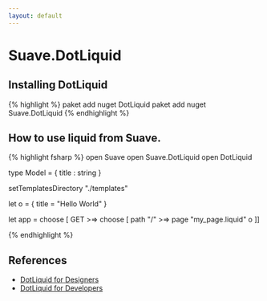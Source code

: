 ```yaml
---
layout: default
---
```


Suave.DotLiquid
===============

Installing DotLiquid
--------------------

{% highlight %}
paket add nuget DotLiquid
paket add nuget Suave.DotLiquid
{% endhighlight %}

How to use liquid from Suave.
-----------------------------

{% highlight fsharp %}
open Suave
open Suave.DotLiquid
open DotLiquid

type Model =
  { title : string }

setTemplatesDirectory "./templates"

let o = { title = "Hello World" }

let app =
  choose
    [ GET >=> choose
        [ path "/" >=> page "my_page.liquid" o ]]

{% endhighlight %}


References
----------

 - [DotLiquid for Designers](https://github.com/dotliquid/dotliquid/wiki/DotLiquid-for-Designers)
 - [DotLiquid for Developers](https://github.com/dotliquid/dotliquid/wiki/DotLiquid-for-Developers)
